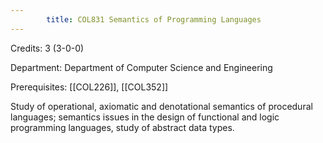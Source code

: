 ```yaml
---
        title: COL831 Semantics of Programming Languages
---
```

Credits: 3 (3-0-0)

Department: Department of Computer Science and Engineering

Prerequisites: [[COL226]], [[COL352]]

Study of operational, axiomatic and denotational semantics of procedural languages; semantics issues in the design of functional and logic programming languages, study of abstract data types.